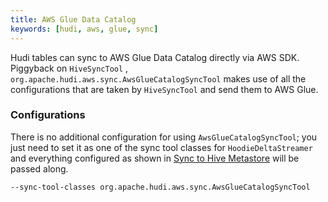 ```yaml
---
title: AWS Glue Data Catalog
keywords: [hudi, aws, glue, sync]
---
```


Hudi tables can sync to AWS Glue Data Catalog directly via AWS SDK. Piggyback on `HiveSyncTool`
, `org.apache.hudi.aws.sync.AwsGlueCatalogSyncTool` makes use of all the configurations that are taken by `HiveSyncTool`
and send them to AWS Glue.

### Configurations

There is no additional configuration for using `AwsGlueCatalogSyncTool`; you just need to set it as one of the sync tool
classes for `HoodieDeltaStreamer` and everything configured as shown in [Sync to Hive Metastore](syncing_metastore) will
be passed along.

```shell
--sync-tool-classes org.apache.hudi.aws.sync.AwsGlueCatalogSyncTool
```

